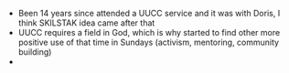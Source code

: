 - Been 14 years since attended a UUCC service and it was with Doris, I think SKILSTAK idea came after that
- UUCC requires a field in God, which is why started to find other more positive use of that time in Sundays (activism, mentoring, community building)
- 